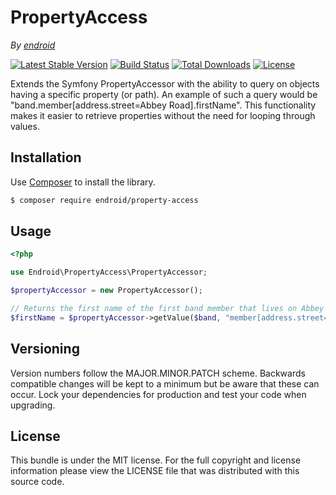 PropertyAccess
==============

*By [endroid](http://endroid.nl/)*

[![Latest Stable Version](http://img.shields.io/packagist/v/endroid/property-access.svg)](https://packagist.org/packages/endroid/property-access)
[![Build Status](http://img.shields.io/travis/endroid/PropertyAccess.svg)](http://travis-ci.org/endroid/PropertyAccess)
[![Total Downloads](http://img.shields.io/packagist/dt/endroid/property-access.svg)](https://packagist.org/packages/endroid/property-access)
[![License](http://img.shields.io/packagist/l/endroid/property-access.svg)](https://packagist.org/packages/endroid/property-access)

Extends the Symfony PropertyAccessor with the ability to query on objects
having a specific property (or path). An example of such a query would be
"band.member[address.street=Abbey Road].firstName". This functionality makes
it easier to retrieve properties without the need for looping through values.

## Installation

Use [Composer](https://getcomposer.org/) to install the library.

``` bash
$ composer require endroid/property-access
```

## Usage

```php
<?php

use Endroid\PropertyAccess\PropertyAccessor;

$propertyAccessor = new PropertyAccessor();

// Returns the first name of the first band member that lives on Abbey Road
$firstName = $propertyAccessor->getValue($band, "member[address.street=Abbey Road][0].firstName");
```

## Versioning

Version numbers follow the MAJOR.MINOR.PATCH scheme. Backwards compatible
changes will be kept to a minimum but be aware that these can occur. Lock
your dependencies for production and test your code when upgrading.

## License

This bundle is under the MIT license. For the full copyright and license
information please view the LICENSE file that was distributed with this source code.
